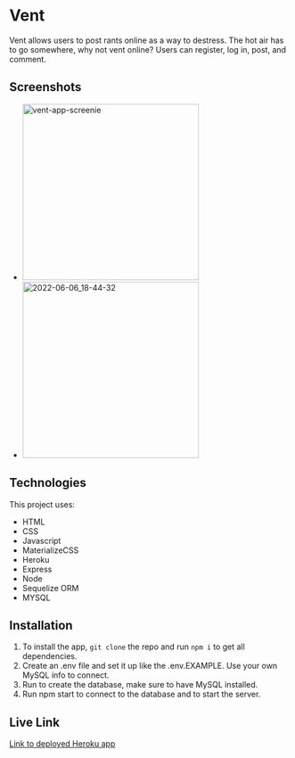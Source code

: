 # Vent

Vent allows users to post rants online as a way to destress. The hot air has to go somewhere, why not vent online? Users can register, log in, post, and comment. 

## Screenshots

- <img width="316" alt="vent-app-screenie" src="https://user-images.githubusercontent.com/98719479/172261275-9760859d-07f8-4ee2-b0ed-f5196c2216e5.png">
- <img width="316" alt="2022-06-06_18-44-32" src="https://user-images.githubusercontent.com/98719479/172261459-52274ec2-69d0-4db3-a8a9-25b5ed05d79c.png">

## Technologies

This project uses:

- HTML
- CSS
- Javascript
- MaterializeCSS
- Heroku
- Express
- Node
- Sequelize ORM
- MYSQL


## Installation

1. To install the app, `git clone` the repo and run `npm i` to get all dependencies.
2. Create an .env file and set it up like the .env.EXAMPLE.  Use your own MySQL info to connect.
3. Run to create the database, make sure to have MySQL installed.
4. Run npm start to connect to the database and to start the server.

## Live Link

[Link to deployed Heroku app](https://dry-woodland-00962.herokuapp.com/)











